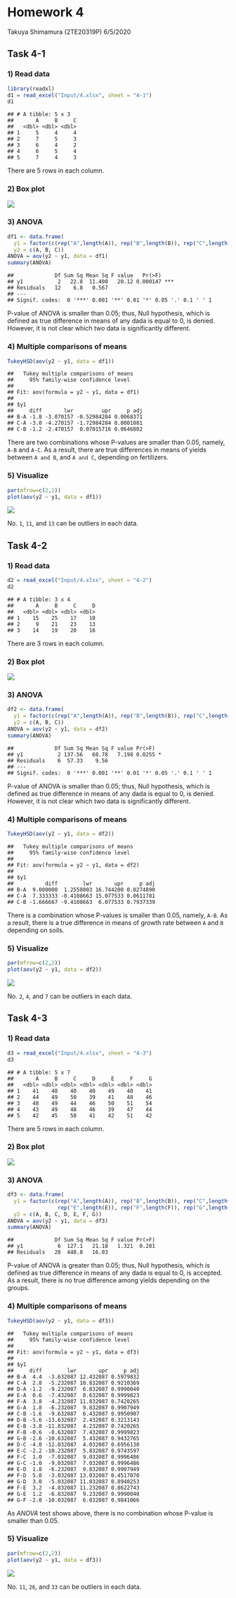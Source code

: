 Homework 4
================
Takuya Shimamura (2TE20319P)
6/5/2020

## Task 4-1

### 1\) Read data

``` r
library(readxl)
d1 = read_excel("Input/4.xlsx", sheet = "4-1")
d1
```

    ## # A tibble: 5 x 3
    ##       A     B     C
    ##   <dbl> <dbl> <dbl>
    ## 1     5     4     4
    ## 2     7     5     3
    ## 3     6     4     2
    ## 4     6     5     4
    ## 5     7     4     3

There are 5 rows in each column.

### 2\) Box plot

![](Output\\HOMEWO~1/figure-gfm/unnamed-chunk-2-1.png)<!-- -->

### 3\) ANOVA

``` r
df1 <- data.frame(
  y1 = factor(c(rep("A",length(A)), rep("B",length(B)), rep("C",length(C)))),
  y2 = c(A, B, C))
ANOVA = aov(y2 ~ y1, data = df1)
summary(ANOVA)
```

    ##             Df Sum Sq Mean Sq F value   Pr(>F)    
    ## y1           2   22.8  11.400   20.12 0.000147 ***
    ## Residuals   12    6.8   0.567                     
    ## ---
    ## Signif. codes:  0 '***' 0.001 '**' 0.01 '*' 0.05 '.' 0.1 ' ' 1

P-value of ANOVA is smaller than 0.05; thus, Null hypothesis, which is
defined as true difference in means of any dada is equal to 0, is
denied. However, it is not clear which two data is significantly
different.

### 4\) Multiple comparisons of means

``` r
TukeyHSD(aov(y2 ~ y1, data = df1))
```

    ##   Tukey multiple comparisons of means
    ##     95% family-wise confidence level
    ## 
    ## Fit: aov(formula = y2 ~ y1, data = df1)
    ## 
    ## $y1
    ##     diff       lwr         upr     p adj
    ## B-A -1.8 -3.070157 -0.52984284 0.0068371
    ## C-A -3.0 -4.270157 -1.72984284 0.0001081
    ## C-B -1.2 -2.470157  0.07015716 0.0646802

There are two combinations whose P-values are smaller than 0.05, namely,
`A-B` and `A-C`. As a result, there are true differences in means of
yields between `A and B`, and `A and C`, depending on fertilizers.

### 5\) Visualize

``` r
par(mfrow=c(2,2))
plot(aov(y2 ~ y1, data = df1))
```

![](Output\\HOMEWO~1/figure-gfm/unnamed-chunk-5-1.png)<!-- -->

No. `1`, `11`, and `13` can be outliers in each data.

## Task 4-2

### 1\) Read data

``` r
d2 = read_excel("Input/4.xlsx", sheet = "4-2")
d2
```

    ## # A tibble: 3 x 4
    ##       A     B     C     D
    ##   <dbl> <dbl> <dbl> <dbl>
    ## 1    15    25    17    10
    ## 2     9    21    23    13
    ## 3    14    19    20    16

There are 3 rows in each column.

### 2\) Box plot

![](Output\\HOMEWO~1/figure-gfm/unnamed-chunk-7-1.png)<!-- -->

### 3\) ANOVA

``` r
df2 <- data.frame(
  y1 = factor(c(rep("A",length(A)), rep("B",length(B)), rep("C",length(C)))),
  y2 = c(A, B, C))
ANOVA = aov(y2 ~ y1, data = df2)
summary(ANOVA)
```

    ##             Df Sum Sq Mean Sq F value Pr(>F)  
    ## y1           2 137.56   68.78   7.198 0.0255 *
    ## Residuals    6  57.33    9.56                 
    ## ---
    ## Signif. codes:  0 '***' 0.001 '**' 0.01 '*' 0.05 '.' 0.1 ' ' 1

P-value of ANOVA is smaller than 0.05; thus, Null hypothesis, which is
defined as true difference in means of any dada is equal to 0, is
denied. However, it is not clear which two data is significantly
different.

### 4\) Multiple comparisons of means

``` r
TukeyHSD(aov(y2 ~ y1, data = df2))
```

    ##   Tukey multiple comparisons of means
    ##     95% family-wise confidence level
    ## 
    ## Fit: aov(formula = y2 ~ y1, data = df2)
    ## 
    ## $y1
    ##          diff        lwr       upr     p adj
    ## B-A  9.000000  1.2558003 16.744200 0.0274890
    ## C-A  7.333333 -0.4108663 15.077533 0.0611781
    ## C-B -1.666667 -9.4108663  6.077533 0.7937339

There is a combination whose P-values is smaller than 0.05, namely,
`A-B`. As a result, there is a true difference in means of growth rate
between `A` and `B` depending on soils.

### 5\) Visualize

``` r
par(mfrow=c(2,2))
plot(aov(y2 ~ y1, data = df2))
```

![](Output\\HOMEWO~1/figure-gfm/unnamed-chunk-10-1.png)<!-- -->

No. `2`, `4`, and `7` can be outliers in each data.

## Task 4-3

### 1\) Read data

``` r
d3 = read_excel("Input/4.xlsx", sheet = "4-3")
d3
```

    ## # A tibble: 5 x 7
    ##       A     B     C     D     E     F     G
    ##   <dbl> <dbl> <dbl> <dbl> <dbl> <dbl> <dbl>
    ## 1    41    48    40    40    49    40    41
    ## 2    44    49    50    39    41    48    46
    ## 3    48    49    44    46    50    51    54
    ## 4    43    49    48    46    39    47    44
    ## 5    42    45    50    41    42    51    42

There are 5 rows in each column.

### 2\) Box plot

![](Output\\HOMEWO~1/figure-gfm/unnamed-chunk-12-1.png)<!-- -->

### 3\) ANOVA

``` r
df3 <- data.frame(
  y1 = factor(c(rep("A",length(A)), rep("B",length(B)), rep("C",length(C)), rep("D",length(D)), 
                rep("E",length(E)), rep("F",length(F)), rep("G",length(G)))),
  y2 = c(A, B, C, D, E, F, G))
ANOVA = aov(y2 ~ y1, data = df3)
summary(ANOVA)
```

    ##             Df Sum Sq Mean Sq F value Pr(>F)
    ## y1           6  127.1   21.18   1.321  0.281
    ## Residuals   28  448.8   16.03

P-value of ANOVA is greater than 0.05; thus, Null hypothesis, which is
defined as true difference in means of any dada is equal to 0, is
accepted. As a result, there is no true difference among yields
depending on the groups.

### 4\) Multiple comparisons of means

``` r
TukeyHSD(aov(y2 ~ y1, data = df3))
```

    ##   Tukey multiple comparisons of means
    ##     95% family-wise confidence level
    ## 
    ## Fit: aov(formula = y2 ~ y1, data = df3)
    ## 
    ## $y1
    ##     diff        lwr       upr     p adj
    ## B-A  4.4  -3.632087 12.432087 0.5979832
    ## C-A  2.8  -5.232087 10.832087 0.9210369
    ## D-A -1.2  -9.232087  6.832087 0.9990040
    ## E-A  0.6  -7.432087  8.632087 0.9999823
    ## F-A  3.8  -4.232087 11.832087 0.7420265
    ## G-A  1.8  -6.232087  9.832087 0.9907949
    ## C-B -1.6  -9.632087  6.432087 0.9950907
    ## D-B -5.6 -13.632087  2.432087 0.3213143
    ## E-B -3.8 -11.832087  4.232087 0.7420265
    ## F-B -0.6  -8.632087  7.432087 0.9999823
    ## G-B -2.6 -10.632087  5.432087 0.9432765
    ## D-C -4.0 -12.032087  4.032087 0.6956130
    ## E-C -2.2 -10.232087  5.832087 0.9743597
    ## F-C  1.0  -7.032087  9.032087 0.9996486
    ## G-C -1.0  -9.032087  7.032087 0.9996486
    ## E-D  1.8  -6.232087  9.832087 0.9907949
    ## F-D  5.0  -3.032087 13.032087 0.4517070
    ## G-D  3.0  -5.032087 11.032087 0.8940253
    ## F-E  3.2  -4.832087 11.232087 0.8622743
    ## G-E  1.2  -6.832087  9.232087 0.9990040
    ## G-F -2.0 -10.032087  6.032087 0.9841066

As *ANOVA* test shows above, there is no combination whose P-value is
smaller than 0.05.

### 5\) Visualize

``` r
par(mfrow=c(2,2))
plot(aov(y2 ~ y1, data = df3))
```

![](Output\\HOMEWO~1/figure-gfm/unnamed-chunk-15-1.png)<!-- -->

No. `11`, `26`, and `33` can be outliers in each data.
